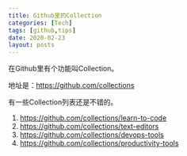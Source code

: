 ```yaml
---
title: Github里的Collection
categories: [Tech]
tags: [github,tips]
date: 2020-02-23
layout: posts
---
```

在Github里有个功能叫Collection。

<!-- more -->

地址是：https://github.com/collections

有一些Collection列表还是不错的。

1. https://github.com/collections/learn-to-code
2. https://github.com/collections/text-editors
3. https://github.com/collections/devops-tools
4. https://github.com/collections/productivity-tools
